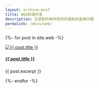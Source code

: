 ```yaml
---
layout: archive-post
title: Web前端开发
description: 记录制作制作网页时遇到的各种问题
permalink: /docs/web/
---
```

{%- for post in site.web -%}
<article class="item rounded shadow">
    <div class="wrap">
        <div class="img">
            <a href="{{ post.url }}">
                <img src="{{ post.thumbnail }}" alt="{{ post.title }}">
            </a>
        </div>
        <div class="text">
            <h5 class="title">
                <a href="{{ post.url }}">{{ post.title }}</a>
            </h5>
            <p class="excerpt">{{ post.excerpt }}</p>
        </div>
    </div>
</article>
{%- endfor -%}